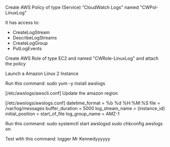 Create AWS Policy of type (Service) “CloudWatch Logs" named "CWPol-LinuxLog"

It has access to:
* CreateLogStream
* DescribeLogStreams
* CreateLogGroup
* PutLogEvents

Create AWS Role of type EC2 and named "CWRole-LinuxLog" and attach the policy

Launch a Amazon Linux 2 Instance

Run this command:
sudo yum -y install awslogs

[/etc/awslogs/awscli.conf]
Update the amazon region

[/etc/awslogs/awslogs.conf]
datetime_format = %b %d %H:%M:%S
file = /var/log/messages
buffer_duration = 5000
log_stream_name = {instance_id}
initial_position = start_of_file
log_group_name = AMZ-1

Run this command:
sudo systemctl start awslogsd
sudo chkconfig  awslogs on


Test with this command:
logger Mr Kennedyyyyyy